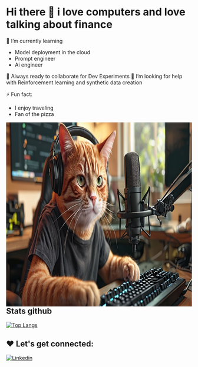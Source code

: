 # Hi there 👋 i love computers and love talking about finance

🌱 I’m currently learning
- Model deployment in the cloud
- Prompt engineer
- Ai engineer

🚀 Always ready to collaborate for Dev Experiments
🤔 I’m looking for help with Reinforcement learning and synthetic data creation

⚡ Fun fact:
- I enjoy traveling
- Fan of the pizza


<img src="https://github.com/auszed/auszed/blob/main/img/cat_image.png" alt="Awesome Matrix Code" align="right" width="1200" height="500" />

## Stats github
[![Top Langs](https://github-readme-stats.vercel.app/api/top-langs/?username=auszed&layout=donut)](https://github.com/anuraghazra/github-readme-stats)

## ❤️ Let's get connected:

[![Linkedin](https://img.shields.io/badge/LinkedIn-Profile-blue)](https://www.linkedin.com/in/hanns-juarez/)


